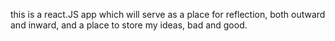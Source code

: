 this is a react.JS app which will serve as a place for reflection, both outward and inward, and a place to store my ideas, bad and good.

